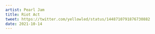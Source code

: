 ```yaml
---
artist: Pearl Jam
title: Riot Act
tweet: https://twitter.com/yellowled/status/1448710791876730882
date: 2021-10-14
---
```

